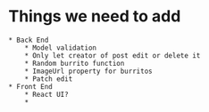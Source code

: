 # Things we need to add
    * Back End
        * Model validation
        * Only let creator of post edit or delete it
        * Random burrito function
        * ImageUrl property for burritos
        * Patch edit
    * Front End
        * React UI?
        * 